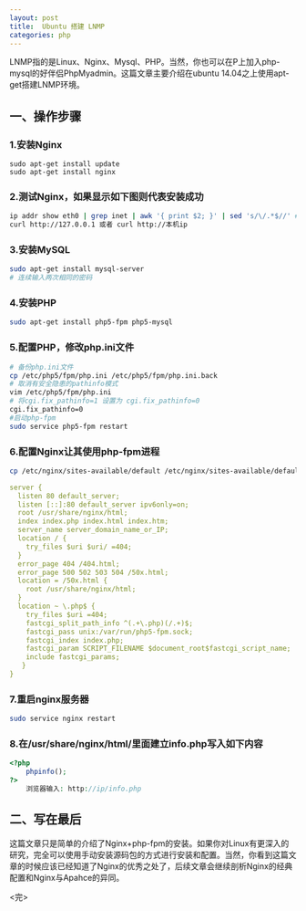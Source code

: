 ```yaml
---
layout: post
title:  Ubuntu 搭建 LNMP
categories: php
---
```


LNMP指的是Linux、Nginx、Mysql、PHP。当然，你也可以在P上加入php-mysql的好伴侣PhpMyadmin。这篇文章主要介绍在ubuntu 14.04之上使用apt-get搭建LNMP环境。

## 一、操作步骤 ##

### 1.安装Nginx ###

```shell
sudo apt-get install update
sudo apt-get install nginx
```

### 2.测试Nginx，如果显示如下图则代表安装成功 ###

```bash
ip addr show eth0 | grep inet | awk '{ print $2; }' | sed 's/\/.*$//' #查看本机IP地址
curl http://127.0.0.1 或者 curl http://本机ip
```

### 3.安装MySQL ###

```bash
sudo apt-get install mysql-server
# 连续输入两次相同的密码
```

### 4.安装PHP ###

```bash
sudo apt-get install php5-fpm php5-mysql
```
### 5.配置PHP，修改php.ini文件 ###

```bash
# 备份php.ini文件
cp /etc/php5/fpm/php.ini /etc/php5/fpm/php.ini.back
# 取消有安全隐患的pathinfo模式
vim /etc/php5/fpm/php.ini
# 将cgi.fix_pathinfo=1 设置为 cgi.fix_pathinfo=0
cgi.fix_pathinfo=0
#启动php-fpm
sudo service php5-fpm restart
```

### 6.配置Nginx让其使用php-fpm进程 ###

```bash
cp /etc/nginx/sites-available/default /etc/nginx/sites-available/default.back
```

```yaml
server {
  listen 80 default_server;
  listen [::]:80 default_server ipv6only=on;
  root /usr/share/nginx/html;
  index index.php index.html index.htm;
  server_name server_domain_name_or_IP;
  location / {
    try_files $uri $uri/ =404;
  }
  error_page 404 /404.html;
  error_page 500 502 503 504 /50x.html;
  location = /50x.html {
    root /usr/share/nginx/html;
  }
  location ~ \.php$ {
    try_files $uri =404;
    fastcgi_split_path_info ^(.+\.php)(/.+)$;
    fastcgi_pass unix:/var/run/php5-fpm.sock;
    fastcgi_index index.php;
    fastcgi_param SCRIPT_FILENAME $document_root$fastcgi_script_name;
    include fastcgi_params;
   }
}
```

### 7.重启nginx服务器 ###

```bash
sudo service nginx restart
```

### 8.在/usr/share/nginx/html/里面建立info.php写入如下内容 ###

```php
<?php
	phpinfo();
?>
	浏览器输入: http://ip/info.php
```

## 二、写在最后 ##

这篇文章只是简单的介绍了Nginx+php-fpm的安装。如果你对Linux有更深入的研究，完全可以使用手动安装源码包的方式进行安装和配置。当然，你看到这篇文章的时候应该已经知道了Nginx的优秀之处了，后续文章会继续剖析Nginx的经典配置和Nginx与Apahce的异同。

<完>